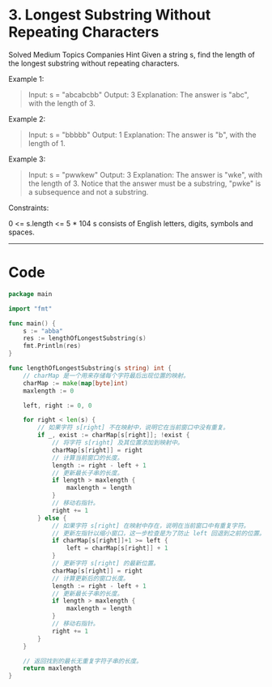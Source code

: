 # 3. Longest Substring Without Repeating Characters
Solved
Medium
Topics
Companies
Hint
Given a string s, find the length of the longest 
substring without repeating characters.


Example 1:
> Input: s = "abcabcbb"
Output: 3
Explanation: The answer is "abc", with the length of 3.

Example 2:
> Input: s = "bbbbb"
Output: 1
Explanation: The answer is "b", with the length of 1.

Example 3:
> Input: s = "pwwkew"
Output: 3
Explanation: The answer is "wke", with the length of 3.
Notice that the answer must be a substring, "pwke" is a subsequence and not a substring.


Constraints:

0 <= s.length <= 5 * 104
s consists of English letters, digits, symbols and spaces.

---

# Code
```go
package main

import "fmt"

func main() {
	s := "abba"
	res := lengthOfLongestSubstring(s)
	fmt.Println(res)
}

func lengthOfLongestSubstring(s string) int {
	// charMap 是一个用来存储每个字符最后出现位置的映射。
	charMap := make(map[byte]int)
	maxlength := 0

	left, right := 0, 0

	for right < len(s) {
		// 如果字符 s[right] 不在映射中，说明它在当前窗口中没有重复。
		if _, exist := charMap[s[right]]; !exist {
			// 将字符 s[right] 及其位置添加到映射中。
			charMap[s[right]] = right
			// 计算当前窗口的长度。
			length := right - left + 1
			// 更新最长子串的长度。
			if length > maxlength {
				maxlength = length
			}
			// 移动右指针。
			right += 1
		} else {
			// 如果字符 s[right] 在映射中存在，说明在当前窗口中有重复字符。
			// 更新左指针以缩小窗口，这一步检查是为了防止 left 回退到之前的位置。
			if charMap[s[right]]+1 >= left {
				left = charMap[s[right]] + 1
			}
			// 更新字符 s[right] 的最新位置。
			charMap[s[right]] = right
			// 计算更新后的窗口长度。
			length := right - left + 1
			// 更新最长子串的长度。
			if length > maxlength {
				maxlength = length
			}
			// 移动右指针。
			right += 1
		}
	}

	// 返回找到的最长无重复字符子串的长度。
	return maxlength
}
```